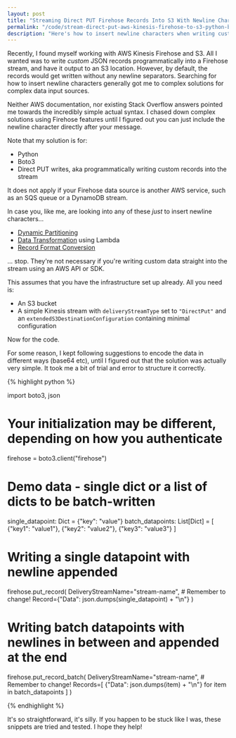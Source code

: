 ```yaml
---
layout: post
title: "Streaming Direct PUT Firehose Records Into S3 With Newline Characters"
permalink: "/code/stream-direct-put-aws-kinesis-firehose-to-s3-python-boto-with-newline-characters"
description: "Here's how to insert newline characters when writing custom JSON data to S3 via a Kinesis Firehose stream, without a Lambda adapter, Glue tables, serialization/deserialization or Dynamic Partitioning."
---
```


Recently, I found myself working with AWS Kinesis Firehose and S3. All I wanted was to write *custom* JSON records programmatically into a Firehose stream, and have it output to an S3 location. However, by default, the records would get written without any newline separators. Searching for how to insert newline characters generally got me to complex solutions for complex data input sources.

Neither AWS documentation, nor existing Stack Overflow answers pointed me towards the incredibly simple actual syntax. I chased down complex solutions using Firehose features until I figured out you can just include the newline character directly after your message.

<!--more-->

Note that my solution is for:

- Python
- Boto3
- Direct PUT writes, aka programmatically writing custom records into the stream

It does not apply if your Firehose data source is another AWS service, such as an SQS queue or a DynamoDB stream.

In case you, like me, are looking into any of these *just* to insert newline characters...

- [Dynamic Partitioning](https://docs.aws.amazon.com/firehose/latest/dev/dynamic-partitioning.html)
- [Data Transformation](https://docs.aws.amazon.com/firehose/latest/dev/data-transformation.html) using Lambda
- [Record Format Conversion](https://docs.aws.amazon.com/firehose/latest/dev/dynamic-partitioning.html#dynamic-partitioning-new-line-delimiter)

... stop. They're not necessary if you're writing custom data straight into the stream using an AWS API or SDK.

This assumes that you have the infrastructure set up already. All you need is:

- An S3 bucket
- A simple Kinesis stream with `deliveryStreamType` set to `"DirectPut"` and an `extendedS3DestinationConfiguration` containing minimal configuration

Now for the code.

For some reason, I kept following suggestions to encode the data in different ways (base64 etc), until I figured out that the solution was actually very simple. It took me a bit of trial and error to structure it correctly.

{% highlight python %}

import boto3, json

# Your initialization may be different, depending on how you authenticate
firehose = boto3.client("firehose")

# Demo data - single dict or a list of dicts to be batch-written
single_datapoint: Dict = {"key": "value"}
batch_datapoints: List[Dict] = [
    {"key1": "value1"},
    {"key2": "value2"},
    {"key3": "value3"}
]

# Writing a single datapoint with newline appended
firehose.put_record(
    DeliveryStreamName="stream-name",  # Remember to change!
    Record={"Data": json.dumps(single_datapoint) + "\n"}
)

# Writing batch datapoints with newlines in between and appended at the end
firehose.put_record_batch(
    DeliveryStreamName="stream-name",  # Remember to change!
    Records=[
      {"Data": json.dumps(item) + "\n"}
      for item in batch_datapoints
    ]
)

{% endhighlight %}

It's so straightforward, it's silly. If you happen to be stuck like I was, these snippets are tried and tested. I hope they help!